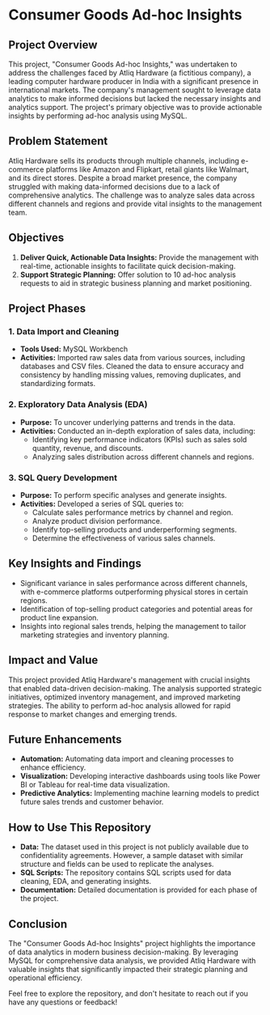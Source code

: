 # Consumer Goods Ad-hoc Insights

## Project Overview
This project, "Consumer Goods Ad-hoc Insights," was undertaken to address the challenges faced by Atliq Hardware (a fictitious company), a leading computer hardware producer in India with a significant presence in international markets. The company's management sought to leverage data analytics to make informed decisions but lacked the necessary insights and analytics support. The project's primary objective was to provide actionable insights by performing ad-hoc analysis using MySQL.

## Problem Statement
Atliq Hardware sells its products through multiple channels, including e-commerce platforms like Amazon and Flipkart, retail giants like Walmart, and its direct stores. Despite a broad market presence, the company struggled with making data-informed decisions due to a lack of comprehensive analytics. The challenge was to analyze sales data across different channels and regions and provide vital insights to the management team.

## Objectives
1. **Deliver Quick, Actionable Data Insights:** Provide the management with real-time, actionable insights to facilitate quick decision-making.
2. **Support Strategic Planning:** Offer solution to 10 ad-hoc analysis requests to aid in strategic business planning and market positioning.

## Project Phases

### 1. Data Import and Cleaning
- **Tools Used:** MySQL Workbench
- **Activities:** Imported raw sales data from various sources, including databases and CSV files. Cleaned the data to ensure accuracy and consistency by handling missing values, removing duplicates, and standardizing formats.

### 2. Exploratory Data Analysis (EDA)
- **Purpose:** To uncover underlying patterns and trends in the data.
- **Activities:** Conducted an in-depth exploration of sales data, including:
  - Identifying key performance indicators (KPIs) such as sales sold quantity, revenue, and discounts.
  - Analyzing sales distribution across different channels and regions.

### 3. SQL Query Development
- **Purpose:** To perform specific analyses and generate insights.
- **Activities:** Developed a series of SQL queries to:
  - Calculate sales performance metrics by channel and region.
  - Analyze product division performance.
  - Identify top-selling products and underperforming segments.
  - Determine the effectiveness of various sales channels.

## Key Insights and Findings
- Significant variance in sales performance across different channels, with e-commerce platforms outperforming physical stores in certain regions.
- Identification of top-selling product categories and potential areas for product line expansion.
- Insights into regional sales trends, helping the management to tailor marketing strategies and inventory planning.

## Impact and Value
This project provided Atliq Hardware's management with crucial insights that enabled data-driven decision-making. The analysis supported strategic initiatives, optimized inventory management, and improved marketing strategies. The ability to perform ad-hoc analysis allowed for rapid response to market changes and emerging trends.

## Future Enhancements
- **Automation:** Automating data import and cleaning processes to enhance efficiency.
- **Visualization:** Developing interactive dashboards using tools like Power BI or Tableau for real-time data visualization.
- **Predictive Analytics:** Implementing machine learning models to predict future sales trends and customer behavior.

## How to Use This Repository
- **Data:** The dataset used in this project is not publicly available due to confidentiality agreements. However, a sample dataset with similar structure and fields can be used to replicate the analyses.
- **SQL Scripts:** The repository contains SQL scripts used for data cleaning, EDA, and generating insights.
- **Documentation:** Detailed documentation is provided for each phase of the project.

## Conclusion
The "Consumer Goods Ad-hoc Insights" project highlights the importance of data analytics in modern business decision-making. By leveraging MySQL for comprehensive data analysis, we provided Atliq Hardware with valuable insights that significantly impacted their strategic planning and operational efficiency.

Feel free to explore the repository, and don't hesitate to reach out if you have any questions or feedback!

